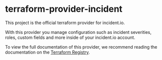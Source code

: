 # terraform-provider-incident

This project is the official terraform provider for incident.io.

With this provider you manage configuration such as incident severities, roles,
custom fields and more inside of your incident.io account.

To view the full documentation of this provider, we recommend reading the
documentation on the [Terraform Registry](TODO).
